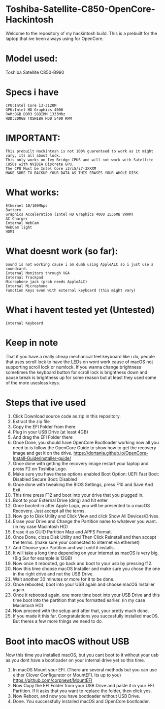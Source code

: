# Toshiba-Satellite-C850-OpenCore-Hackintosh
Welcome to the repository of my hackintosh build. This is a prebuilt for the laptop that ive been always using for OpenCore.

# Model used:
Toshiba Satellite C850-B990

# Specs i have
	CPU:Intel Core i3-3120M
	GPU:Intel HD Graphics 4000
	RAM:8GB DDR3 SODIMM 1333Mhz
	HDD:200GB TOSHIBA HDD 5400 RPM
# IMPORTANT:
	This prebuilt Hackintosh is not 100% guarenteed to work as it might vary, its all about luck.
	This only works on Ivy Bridge CPUS and will not work with Satellite C850s with NVIDIA Discrete GPU.
	The CPU Must be Intel Core i3/i5/i7-3XXXM
	MAKE SURE TO BACKUP YOUR DATA AS THIS ERASES YOUR WHOLE DISK.

# What works:
	Ethernet 10/100Mbps
	Battery
	Graphics Acceleration (Intel HD Graphics 4000 1536MB VRAM)
	AC Charger
	Internal WebCam
	WebCam light
	HDMI

# What doesnt work (so far):
	Sound is not working cause i am dumb using AppleALC so i just use a soundcard.
	External Monitors through VGA
	Internal Trackpad
	Microphone jack (prob needs AppleALC)
	Internal Microphone
	Function Keys even with external keyboard (this might vary)

# What i havent tested yet (Untested)
	Internal Keyboard
	
	
# Keep in note
That if you have a really cheap mechanical feel keyboard like i do, people that uses scroll lock to have the LEDs on wont work cause of macOS not supporting scroll lock or numlock.
If you wanna change brightness sometimes the keyboard button for scroll lock is brightness down and pause break is brightness up for some reason but at least they used some of the more usesless keys.

# Steps that ive used
1. Click Download source code as zip in this repository.
2. Extract the zip file
3. Copy the EFI Folder from there
4. Plug in your USB Drive (at least 4GB)
5. And drag the EFI Folder there
6. Once Done, you should have OpenCore Bootloader working now all you need to is follow the OpenCore Guide to show how to get the recovery image and get it on the drive. https://dortania.github.io/OpenCore-Install-Guide/installer-guide/
7. Once done with getting the recovery image restart your laptop and press F2 on Toshiba Logo.
8. Make sure you have these options enabled
	Boot Option: UEFI
	Fast Boot: Disabled
	Secure Boot: Disabled
9. Once done with tweaking the BIOS Settings, press F10 and Save And Exit.
10. This time press F12 and boot into your drive that you plugged in.
11. Boot to your External Drive (dmg) and hit enter
12. Once booted in after Apple Logo, you will be presented to a macOS Recovery. Just accept all the terms.
13. Now go to Disk Utility and Click View and click Show All Devices/Drives.
14. Erase your Drive and Change the Partition name to whatever you want. (in my case Macintosh HD)
15. Erase it as GUID Partition Map and APFS Format.
16. Once Done, close Disk Utility and Then Click Reinstall and then accept the terms. (make sure your connected to internet via ethernet)
17. And Choose your Partition and wait until it installs.
18. It will take a long time depending on your internet as macOS is very big. (Big Sur for example is 12GB)
19. Now once it rebooted, go back and boot to your usb by pressing f12.
20. Now this time choose macOS Installer and make sure you chose the one in the right drive and not the USB Drive.
21. Wait another 30 minutes or more for it to be done.
22. Once rebooted, boot into your USB again and choose macOS Installer again.
23. Once it rebooted again, one more time boot into your USB Drive and this time boot into the partition that you formatted earlier. (in my case Macintosh HD)
24. Now proceed with the setup and after that, your pretty much done.
25. If you made it this far. Congratulations you succesfully installed macOS. But theres a few more things we need to do.
# Boot into macOS without USB
Now this time you installed macOS, but you cant boot to it without your usb as you dont have a bootloader on your internal drive yet so this time.
1. In macOS
Mount your EFI. (There are several methods but you can use either Clover Configurator or MountEFI. Its up to you) https://github.com/corpnewt/MountEFI
2. Now Copy the EFI Folder from your USB Drive and paste it in your EFI Partition. If it asks that you want to replace the folder, then click yes.
3. Now Reboot, and now you have bootloader without USB Drive.
4. Done. You successfully installed macOS and OpenCore bootloader.
